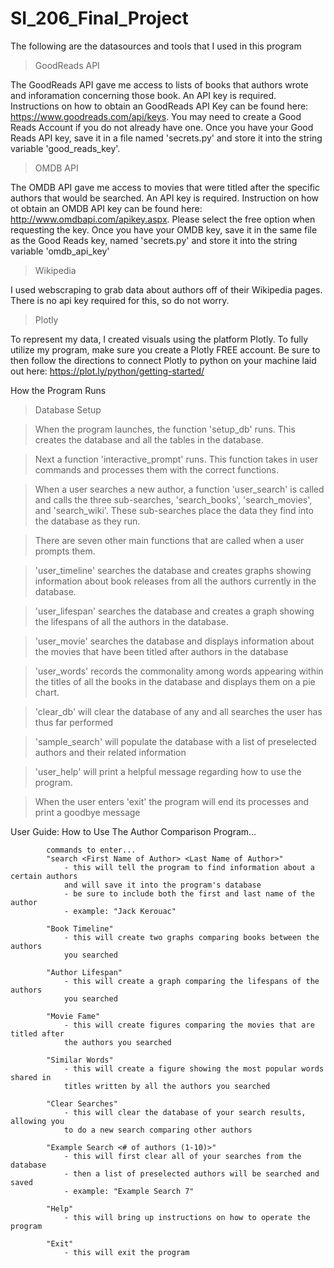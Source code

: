 # SI_206_Final_Project
The following are the datasources and tools that I used in this program
>GoodReads API

The GoodReads API gave me access to lists of books that authors wrote and inforamation concerning those book. An API key is required. Instructions on how to obtain an GoodReads API Key can be found here: https://www.goodreads.com/api/keys. You may need to create a Good Reads Account if you do not already have one. Once you have your Good Reads API key, save it in a file named 'secrets.py' and store it into the string variable 'good_reads_key'.

>OMDB API

The OMDB API gave me access to movies that were titled after the specific authors that would be searched. An API key is required. Instruction on how ot obtain an OMDB API key can be found here: http://www.omdbapi.com/apikey.aspx. Please select the free option when requesting the key. Once you have your OMDB key, save it in the same file as the Good Reads key, named 'secrets.py' and store it into the string variable 'omdb_api_key'
    
>Wikipedia

I used webscraping to grab data about authors off of their Wikipedia pages. There is no api key required for this, so do not worry.
  
>Plotly
  
To represent my data, I created visuals using the platform Plotly. To fully utilize my program, make sure you create a Plotly FREE account. Be sure to then follow the directions to connect Plotly to python on your machine laid out here: https://plot.ly/python/getting-started/
    
    
How the Program Runs

>Database Setup
  
  >When the program launches, the function 'setup_db' runs. This creates the database and all the tables in the database.
    
  >Next a function 'interactive_prompt' runs. This function takes in user commands and processes them with the correct functions.
    
  >When a user searches a new author, a function 'user_search' is called and calls the three sub-searches, 'search_books', 'search_movies', and 'search_wiki'. These sub-searches place the data they find into the database as they run.
    
  >There are seven other main functions that are called when a user prompts them.
  
  >'user_timeline' searches the database and creates graphs showing information about book releases from all the authors currently in the database.
    
  >'user_lifespan' searches the database and creates a graph showing the lifespans of all the authors in the database.
    
  >'user_movie' searches the database and displays information about the movies that have been titled after authors in the database
    
  >'user_words' records the commonality among words appearing within the titles of all the books in the database and displays them on a pie chart.
    
  >'clear_db' will clear the database of any and all searches the user has thus far performed
    
  >'sample_search' will populate the database with a list of preselected authors and their related information
    
  >'user_help' will print a helpful message regarding how to use the program.
    
  >When the user enters 'exit' the program will end its processes and print a goodbye message

User Guide:
How to Use The Author Comparison Program...

            commands to enter...
            "search <First Name of Author> <Last Name of Author>"
                - this will tell the program to find information about a certain authors
                and will save it into the program's database
                - be sure to include both the first and last name of the author
                - example: "Jack Kerouac"

            "Book Timeline"
                - this will create two graphs comparing books between the authors
                you searched

            "Author Lifespan"
                - this will create a graph comparing the lifespans of the authors
                you searched

            "Movie Fame"
                - this will create figures comparing the movies that are titled after
                the authors you searched

            "Similar Words"
                - this will create a figure showing the most popular words shared in
                titles written by all the authors you searched

            "Clear Searches"
                - this will clear the database of your search results, allowing you
                to do a new search comparing other authors

            "Example Search <# of authors (1-10)>"
                - this will first clear all of your searches from the database
                - then a list of preselected authors will be searched and saved
                - example: "Example Search 7"

            "Help"
                - this will bring up instructions on how to operate the program

            "Exit"
                - this will exit the program
